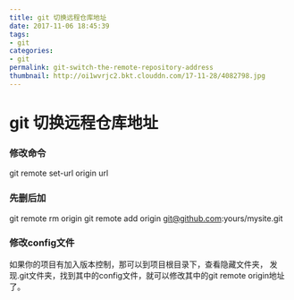 ```yaml
---
title: git 切换远程仓库地址
date: 2017-11-06 18:45:39
tags: 
- git
categories:
- git
permalink: git-switch-the-remote-repository-address
thumbnail: http://oi1wvrjc2.bkt.clouddn.com/17-11-28/4082798.jpg
---
```


git 切换远程仓库地址
====

### 修改命令

git remote set-url origin url

### 先删后加

git remote rm origin
git remote add origin git@github.com:yours/mysite.git

### 修改config文件

如果你的项目有加入版本控制，那可以到项目根目录下，查看隐藏文件夹， 
发现.git文件夹，找到其中的config文件，就可以修改其中的git remote origin地址了。

